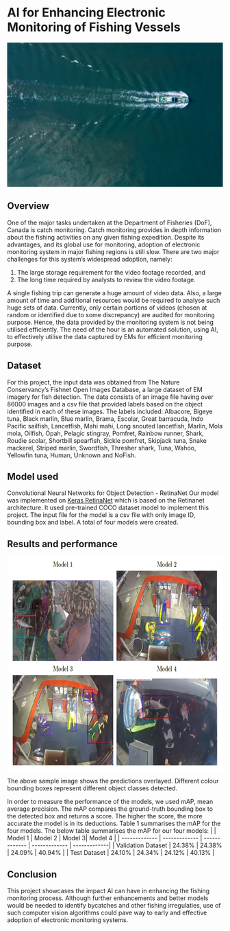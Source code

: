 # AI for Enhancing Electronic Monitoring of Fishing Vessels
![logo](https://github.com/SayanaVrgs/AI_for_Enhancing_Electronic_Monitoring_of_Fishing_Vessels/blob/main/fishboat.jpg)
## Overview

One of the major tasks undertaken at the Department of Fisheries (DoF), Canada is catch monitoring. Catch monitoring provides in depth information about the fishing activities on any given fishing expedition. Despite its advantages, and its global use for monitoring, adoption of electronic monitoring system in major fishing regions is still slow. There are two major challenges for this system’s widespread adoption, namely: 
1. The large storage requirement for the video footage recorded, and
2. The long time required by analysts to review the video footage.
   
A single fishing trip can generate a huge amount of video data. Also, a large amount of time and additional resources would be required to analyse such huge sets of data. Currently, only certain portions of videos (chosen at random or identified due to some discrepancy) are audited for monitoring purpose. Hence, the data provided by the monitoring system is not being utilised efficiently. The need of the hour is an automated solution, using AI, to effectively utilise the data captured by EMs for efficient monitoring purpose.

## Dataset
For this project, the input data was obtained from The Nature Conservancy’s Fishnet Open Images Database, a large dataset of EM imagery for fish detection. The data consists of an image file having over 86000 images and a csv file that provided labels based on the object identified in each of these images. The labels included: Albacore, Bigeye tuna, Black marlin, Blue marlin, Brama, Escolar, Great barracuda, Indo Pacific sailfish, Lancetfish, Mahi mahi, Long snouted lancetfish, Marlin, Mola mola, Oilfish, Opah, Pelagic stingray, Pomfret, Rainbow runner, Shark, Roudie scolar, Shortbill spearfish, Sickle pomfret, Skipjack tuna, Snake mackerel, Striped marlin, Swordfish, Thresher shark, Tuna, Wahoo, Yellowfin tuna, Human, Unknown and NoFish.

## Model used
Convolutional Neural Networks for Object Detection - RetinaNet
Our model was implemented on [Keras RetinaNet](https://github.com/fizyr/keras-retinanet) which is based on the Retinanet architecture. It used pre-trained COCO dataset model to implement this project. The input file for the model is a csv file with only image ID, bounding box and label. A total of four models were created.

## Results and performance
<img align="center" alt="fishes" width="800" height="500" src="https://github.com/SayanaVrgs/AI_for_Enhancing_Electronic_Monitoring_of_Fishing_Vessels/blob/main/fishes.jpg">

The above sample image shows the predictions overlayed. Different colour bounding boxes represent different object classes detected.

In order to measure the performance of the models, we used mAP, mean average precision. The mAP compares the ground-truth bounding box to the detected box and returns a score.
The higher the score, the more accurate the model is in its deductions. Table 1 summarises the mAP for the four models.
The below table summarises the mAP for our four models:
|  | Model 1 | Model 2 | Model 3| Model 4 |
| ------------- | ------------- | ------------- | ------------- | -------------|
| Validation Dataset | 24.38%  | 24.38%  | 24.09%  | 40.94%  |
| Test Dataset  | 24.10%  | 24.34%  | 24.12% | 40.13%  |

## Conclusion
This project showcases the impact AI can have in enhancing the fishing monitoring process. Although further enhancements and better models would be needed to identify bycatches and other fishing irregulaties, use of such computer vision algorithms could pave way to early and effective adoption of electronic monitoring systems.
